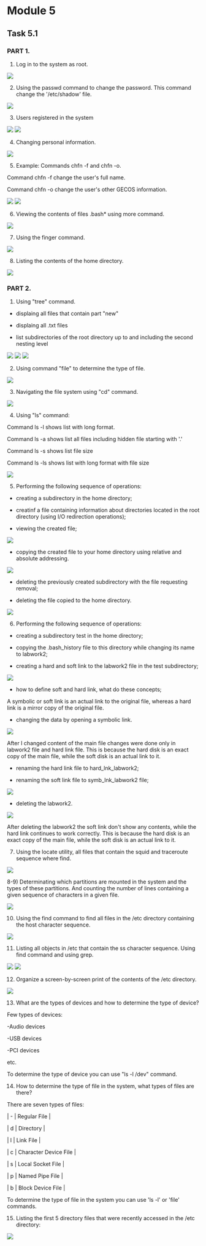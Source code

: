 # Module 5 

## Task 5.1

### PART 1.

1) Log in to the system as root.

<img src="https://github.com/Yuliia-Sadoma/DevOps_online_Kyiv_2020Q42021Q1/blob/main/m5/task5.1/screenshots/5.1.PNG?raw=true">

2) Using the passwd command to change the password. This command change the '/etc/shadow' file.

<img src="https://github.com/Yuliia-Sadoma/DevOps_online_Kyiv_2020Q42021Q1/blob/main/m5/task5.1/screenshots/2.PNG?raw=true">

3) Users registered in the system

<img src="https://github.com/Yuliia-Sadoma/DevOps_online_Kyiv_2020Q42021Q1/blob/main/m5/task5.1/screenshots/33.PNG?raw=true">

<img src="https://github.com/Yuliia-Sadoma/DevOps_online_Kyiv_2020Q42021Q1/blob/main/m5/task5.1/screenshots/34.PNG?raw=true">

4) Changing personal information.

<img src="https://github.com/Yuliia-Sadoma/DevOps_online_Kyiv_2020Q42021Q1/blob/main/m5/task5.1/screenshots/7.PNG?raw=true">

5) Example: Commands chfn -f and chfn -o.

Command chfn -f change the user's full name.

Command chfn -o change the user's other GECOS information.

<img src="https://github.com/Yuliia-Sadoma/DevOps_online_Kyiv_2020Q42021Q1/blob/main/m5/task5.1/screenshots/8.PNG?raw=true">

<img src="https://github.com/Yuliia-Sadoma/DevOps_online_Kyiv_2020Q42021Q1/blob/main/m5/task5.1/screenshots/9.PNG?raw=true">

6) Viewing the contents of files .bash* using more command.

<img src="https://github.com/Yuliia-Sadoma/DevOps_online_Kyiv_2020Q42021Q1/blob/main/m5/task5.1/screenshots/10.PNG?raw=true">

7) Using the finger command.

<img src="https://github.com/Yuliia-Sadoma/DevOps_online_Kyiv_2020Q42021Q1/blob/main/m5/task5.1/screenshots/13.PNG?raw=true">

8) Listing the contents of the home directory.

<img src="https://github.com/Yuliia-Sadoma/DevOps_online_Kyiv_2020Q42021Q1/blob/main/m5/task5.1/screenshots/12.PNG?raw=true">

### PART 2.

1) Using "tree" command. 

- displaing all files that contain part "new"

- displaing all .txt files 

- list subdirectories of the root directory up to and including the second nesting level

<img src="https://github.com/Yuliia-Sadoma/DevOps_online_Kyiv_2020Q42021Q1/blob/main/m5/task5.1/screenshots/14.PNG?raw=true">

<img src="https://github.com/Yuliia-Sadoma/DevOps_online_Kyiv_2020Q42021Q1/blob/main/m5/task5.1/screenshots/15.PNG?raw=true">

<img src="https://github.com/Yuliia-Sadoma/DevOps_online_Kyiv_2020Q42021Q1/blob/main/m5/task5.1/screenshots/16.PNG?raw=true">

2) Using command "file" to determine the type of file.

<img src="https://github.com/Yuliia-Sadoma/DevOps_online_Kyiv_2020Q42021Q1/blob/main/m5/task5.1/screenshots/17.PNG?raw=true">

3) Navigating the file system using "cd" command.

<img src="https://github.com/Yuliia-Sadoma/DevOps_online_Kyiv_2020Q42021Q1/blob/main/m5/task5.1/screenshots/18.PNG?raw=true">

4) Using "ls" command:

Command ls -l	shows list with long format.

Command ls -a	shows list all files including hidden file starting with '.'

Command ls -s	shows list file size

Command ls -ls shows list with long format with file size

<img src="https://github.com/Yuliia-Sadoma/DevOps_online_Kyiv_2020Q42021Q1/blob/main/m5/task5.1/screenshots/19.PNG?raw=true">

5) Performing the following sequence of operations:

- creating a subdirectory in the home directory;

- creatinf a file containing information about directories located in the root directory (using I/O redirection operations);

- viewing the created file;

<img src="https://github.com/Yuliia-Sadoma/DevOps_online_Kyiv_2020Q42021Q1/blob/main/m5/task5.1/screenshots/20.PNG?raw=true">

- copying the created file to your home directory using relative and absolute addressing.

<img src="https://github.com/Yuliia-Sadoma/DevOps_online_Kyiv_2020Q42021Q1/blob/main/m5/task5.1/screenshots/21.PNG?raw=true">

- deleting the previously created subdirectory with the file requesting removal;

- deleting the file copied to the home directory.

<img src="https://github.com/Yuliia-Sadoma/DevOps_online_Kyiv_2020Q42021Q1/blob/main/m5/task5.1/screenshots/22.PNG?raw=true">

6) Performing the following sequence of operations:

- creating a subdirectory test in the home directory;

- copying the .bash_history file to this directory while changing its name to labwork2;

- creating a hard and soft link to the labwork2 file in the test subdirectory;

<img src="https://github.com/Yuliia-Sadoma/DevOps_online_Kyiv_2020Q42021Q1/blob/main/m5/task5.1/screenshots/23.PNG?raw=true">

- how to define soft and hard link, what do these concepts;

A symbolic or soft link is an actual link to the original file, whereas a hard link is a mirror copy of the original file.

- changing the data by opening a symbolic link. 

<img src="https://github.com/Yuliia-Sadoma/DevOps_online_Kyiv_2020Q42021Q1/blob/main/m5/task5.1/screenshots/25.PNG?raw=true">

After I changed content of the main file changes were done only in labwork2 file and hard link file. This is because the hard disk is an exact copy of the main file, while the soft disk is an actual link to it. 

- renaming the hard link file to hard_lnk_labwork2;

- renaming the soft link file to symb_lnk_labwork2 file;

<img src="https://github.com/Yuliia-Sadoma/DevOps_online_Kyiv_2020Q42021Q1/blob/main/m5/task5.1/screenshots/24.PNG?raw=true">

- deleting the labwork2. 

<img src="https://github.com/Yuliia-Sadoma/DevOps_online_Kyiv_2020Q42021Q1/blob/main/m5/task5.1/screenshots/35.PNG?raw=true">


After deleting the labwork2 the soft link don't show any contents, while the hard link continues to work correctly. This is because the hard disk is an exact copy of the main file, while the soft disk is an actual link to it. 

7) Using the locate utility, all files that contain the squid and traceroute sequence where find.

<img src="https://github.com/Yuliia-Sadoma/DevOps_online_Kyiv_2020Q42021Q1/blob/main/m5/task5.1/screenshots/26.PNG?raw=true">

8-9) Determinating which partitions are mounted in the system and the types of these partitions. And counting the number of lines containing a given sequence of characters in a given file.

<img src="https://github.com/Yuliia-Sadoma/DevOps_online_Kyiv_2020Q42021Q1/blob/main/m5/task5.1/screenshots/27.PNG?raw=true">

10) Using the find command to find all files in the /etc directory containing the host character sequence.

<img src="https://github.com/Yuliia-Sadoma/DevOps_online_Kyiv_2020Q42021Q1/blob/main/m5/task5.1/screenshots/28.PNG?raw=true">

11) Listing all objects in /etc that contain the ss character sequence. Using find command and using grep.

<img src="https://github.com/Yuliia-Sadoma/DevOps_online_Kyiv_2020Q42021Q1/blob/main/m5/task5.1/screenshots/29.PNG?raw=true">

<img src="https://github.com/Yuliia-Sadoma/DevOps_online_Kyiv_2020Q42021Q1/blob/main/m5/task5.1/screenshots/30.PNG?raw=true">

12) Organize a screen-by-screen print of the contents of the /etc directory.

<img src="https://github.com/Yuliia-Sadoma/DevOps_online_Kyiv_2020Q42021Q1/blob/main/m5/task5.1/screenshots/31.PNG?raw=true">

13) What are the types of devices and how to determine the type of device?

Few types of devices:

-Audio devices

-USB devices

-PCI devices

etc.

To determine the type of device you can use "ls -l /dev" command.

14) How to determine the type of file in the system, what types of files are there?

There are seven types of files:

|      -       | Regular File           |

|      d       | Directory              |

|      l       | Link File              |

|      c       | Character Device File  |

|      s       | Local Socket File      |

|      p       | Named Pipe File        |

|      b       | Block Device File      |

To determine the type of file in the system you can use 'ls -l' or 'file' commands.

15) Listing the first 5 directory files that were recently accessed in the /etc directory:

<img src="https://github.com/Yuliia-Sadoma/DevOps_online_Kyiv_2020Q42021Q1/blob/main/m5/task5.1/screenshots/32.PNG?raw=true">
